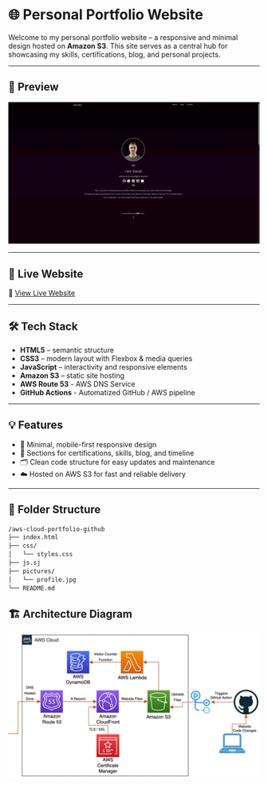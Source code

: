 # 🌐 Personal Portfolio Website

Welcome to my personal portfolio website – a responsive and minimal design hosted on **Amazon S3**. This site serves as a central hub for showcasing my skills, certifications, blog, and personal projects.

---

## 📸 Preview

![Portfolio Preview](pictures/website_preview.gif)  

---

## 🚀 Live Website

🔗 [View Live Website](http://davidcrnko.com)  

---

## 🛠 Tech Stack

- **HTML5** – semantic structure
- **CSS3** – modern layout with Flexbox & media queries
- **JavaScript** – interactivity and responsive elements
- **Amazon S3** – static site hosting
-  **AWS Route 53** - AWS DNS Service
-  **GitHub Actions**  - Automatized GitHub / AWS pipeline

---

## 💡 Features

- 🎨 Minimal, mobile-first responsive design
- 🧠 Sections for certifications, skills, blog, and timeline
- 🗂️ Clean code structure for easy updates and maintenance
- ☁️ Hosted on AWS S3 for fast and reliable delivery

---

## 📁 Folder Structure

```bash
/aws-cloud-portfolio-github
├── index.html
├── css/
│   └── styles.css
├── js.sj   
├── pictures/
│   └── profile.jpg
└── README.md
```
## 🏗️ Architecture Diagram
![Alt text](pictures/diagram.png)
